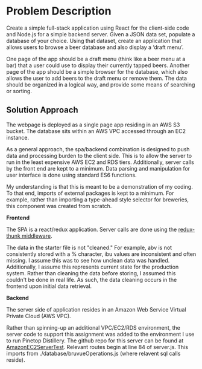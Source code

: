 # Problem Description

Create a simple full-stack application using React for the client-side code and Node.js for a simple backend server. Given a JSON data set, populate a database of your choice. Using that dataset, create an application that allows users to browse a beer database and also display a ‘draft menu’.

One page of the app should be a draft menu (think like a beer menu at a bar) that a user could use to display their currently tapped beers. Another page of the app should be a simple browser for the database, which also allows the user to add beers to the draft menu or remove them. The data should be organized in a logical way, and provide some means of searching or sorting.

## Solution Approach

The webpage is deployed as a single page app residing in an AWS S3 bucket. The database sits within an AWS VPC accessed through an EC2 instance.

As a general approach, the spa/backend combination is designed to push data and processing burden to the client side. This is to allow the server to run in the least expensive AWS EC2 and RDS tiers. Additionally, server calls by the front end are kept to a minimum. Data parsing and manipulation for user interface is done using standard ES6 functions.

My understanding is that this is meant to be a demonstration of my coding. To that end, imports of external packages is kept to a minimum. For example, rather than importing a type-ahead style selector for breweries, this component was created from scratch.

**Frontend**

The SPA is a react/redux application. Server calls are done using the [redux-thunk middleware](https://www.npmjs.com/package/redux-thunk).

The data in the starter file is not "cleaned." For example, abv is not consistently stored with a % character, ibu values are inconsistent and often missing. I assume this was to see how unclean data was handled. Additionally, I assume this represents current state for the production system. Rather than cleaning the data before storing, I assumed this couldn't be done in real life. As such, the data cleaning occurs in the frontend upon initial data retrieval.

**Backend**

The server side of application resides in an Amazon Web Service Virtual Private Cloud (AWS VPC).

Rather than spinning-up an additional VPC/EC2/RDS environment, the server code to support this assignment was added to the environment I use to run Pinetop Distillery. The github repo for this server can be found at [AmazonEC2ServerTest](https://github.com/gradybknight/AmazonEC2ServerTest). Relevant routes begin at line 84 of server.js. This imports from ./database/bruvueOperations.js (where relavent sql calls reside).
